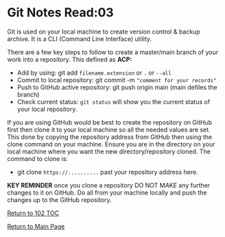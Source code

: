 # Git Notes Read:03

Git is used on your local machine to create version control & backup archive. It is a CLI (Command Line Interface) utility.

There are a few key steps to follow to create a master/main branch of your work into a repository. This defined as **ACP:**

- Add by using: git add `filename.extension` or `.` or `--all`
- Commit to local repository: git commit -m `"comment for your records"`
- Push to GitHub active repository: git push origin main (main defiles the branch)
- Check current status: `git status` will show you the current status of your local repository.

If you are using GitHub would be best to create the repository on GitHub first then clone it to your local machine so all the needed values are set. This done by copying the repository address from GitHub then using the clone command on your machine. Ensure you are in the directory on your local machine where you want the new directory/repository cloned. The command to clone is:

- git clone `https://..........` past your repository address here.

**KEY REMINDER** once you clone a repository DO NOT MAKE any further changes to it on GitHub. Do all from your machine locally and push the changes up to the GitHub repository.

[Return to 102 TOC](102TOC.md)

[Return to Main Page](../README.md)
